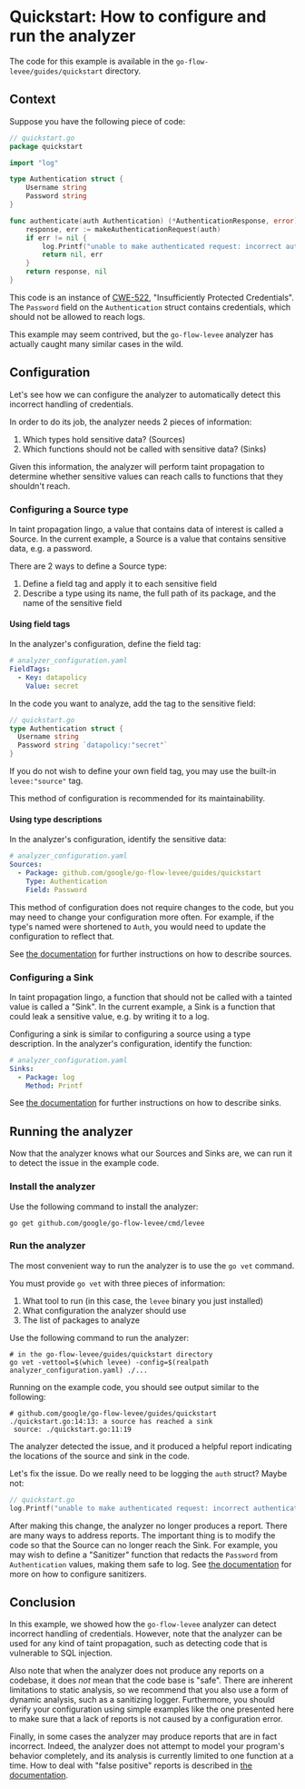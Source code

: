 # Quickstart: How to configure and run the analyzer

The code for this example is available in the `go-flow-levee/guides/quickstart` directory.

## Context

Suppose you have the following piece of code:

```go
// quickstart.go
package quickstart

import "log"

type Authentication struct {
	Username string
	Password string
}

func authenticate(auth Authentication) (*AuthenticationResponse, error) {
	response, err := makeAuthenticationRequest(auth)
	if err != nil {
		log.Printf("unable to make authenticated request: incorrect authentication? %v\n", auth)
		return nil, err
	}
	return response, nil
}
```

This code is an instance of [CWE-522](https://cwe.mitre.org/data/definitions/522.html), "Insufficiently Protected Credentials".
The `Password` field on the `Authentication` struct contains credentials, which should not be allowed to reach logs.

This example may seem contrived, but the `go-flow-levee` analyzer has actually caught many similar cases in the wild.

## Configuration

Let's see how we can configure the analyzer to automatically detect this incorrect handling of credentials.

In order to do its job, the analyzer needs 2 pieces of information:
1. Which types hold sensitive data? (Sources)
2. Which functions should not be called with sensitive data? (Sinks)

Given this information, the analyzer will perform taint propagation to determine whether sensitive values can reach calls to functions that they shouldn't reach.

### Configuring a Source type

In taint propagation lingo, a value that contains data of interest is called a Source.
In the current example, a Source is a value that contains sensitive data, e.g. a password.  

There are 2 ways to define a Source type:
1. Define a field tag and apply it to each sensitive field
1. Describe a type using its name, the full path of its package, and the name of the sensitive field

#### Using field tags

In the analyzer's configuration, define the field tag:

```yaml
# analyzer_configuration.yaml
FieldTags:
  - Key: datapolicy
    Value: secret
```

In the code you want to analyze, add the tag to the sensitive field:

```go
// quickstart.go
type Authentication struct {
  Username string 
  Password string `datapolicy:"secret"`
}
```

If you do not wish to define your own field tag, you may use the built-in `levee:"source"` tag.

This method of configuration is recommended for its maintainability. 

#### Using type descriptions

In the analyzer's configuration, identify the sensitive data:

```yaml
# analyzer_configuration.yaml
Sources:
  - Package: github.com/google/go-flow-levee/guides/quickstart
    Type: Authentication
    Field: Password
```

This method of configuration does not require changes to the code, but you may need to change your
configuration more often. For example, if the type's named were shortened to `Auth`, you would need
to update the configuration to reflect that.

See [the documentation](../configuration/README.md) for further instructions on how to describe sources.

### Configuring a Sink

In taint propagation lingo, a function that should not be called with a tainted value is called a "Sink".
In the current example, a Sink is a function that could leak a sensitive value, e.g. by writing it to a log.

Configuring a sink is similar to configuring a source using a type description.
In the analyzer's configuration, identify the function:

```yaml
# analyzer_configuration.yaml
Sinks:
  - Package: log
    Method: Printf
```

See [the documentation](../configuration/README.md) for further instructions on how to describe sinks.

## Running the analyzer

Now that the analyzer knows what our Sources and Sinks are, we can run it to detect the issue in the example code.

### Install the analyzer

Use the following command to install the analyzer:

```shell
go get github.com/google/go-flow-levee/cmd/levee
```

### Run the analyzer

The most convenient way to run the analyzer is to use the `go vet` command.

You must provide `go vet` with three pieces of information:
1. What tool to run (in this case, the `levee` binary you just installed)
1. What configuration the analyzer should use
1. The list of packages to analyze

Use the following command to run the analyzer:
```shell
# in the go-flow-levee/guides/quickstart directory
go vet -vettool=$(which levee) -config=$(realpath analyzer_configuration.yaml) ./...
```

Running on the example code, you should see output similar to the following:

```
# github.com/google/go-flow-levee/guides/quickstart
./quickstart.go:14:13: a source has reached a sink
 source: ./quickstart.go:11:19
```

The analyzer detected the issue, and it produced a helpful report
indicating the locations of the source and sink in the code.

Let's fix the issue. Do we really need to be logging the `auth` struct? Maybe not:

```go
// quickstart.go
log.Printf("unable to make authenticated request: incorrect authentication?\n")
```

After making this change, the analyzer no longer produces a report. There are many ways to
address reports. The important thing is to modify the code so that the Source can no longer
reach the Sink. For example, you may wish to define a "Sanitizer" function that redacts the
`Password` from `Authentication` values, making them safe to log. See [the documentation](../configuration/README.md)
for more on how to configure sanitizers.

## Conclusion

In this example, we showed how the `go-flow-levee` analyzer can detect incorrect handling of
credentials. However, note that the analyzer can be used for any kind of taint propagation,
such as detecting code that is vulnerable to SQL injection.

Also note that when the analyzer does not produce any reports on a codebase, it does *not* mean
that the code base is "safe". There are inherent limitations to static analysis, so we recommend that
you also use a form of dynamic analysis, such as a sanitizing logger. Furthermore, you should verify
your configuration using simple examples like the one presented here to make sure that a lack of reports
is not caused by a configuration error.

Finally, in some cases the analyzer may produce reports that are in fact incorrect. Indeed, the analyzer
does not attempt to model your program's behavior completely, and its analysis is currently limited to one
function at a time. How to deal with "false positive" reports is described in [the documentation](../configuration/README.md).
